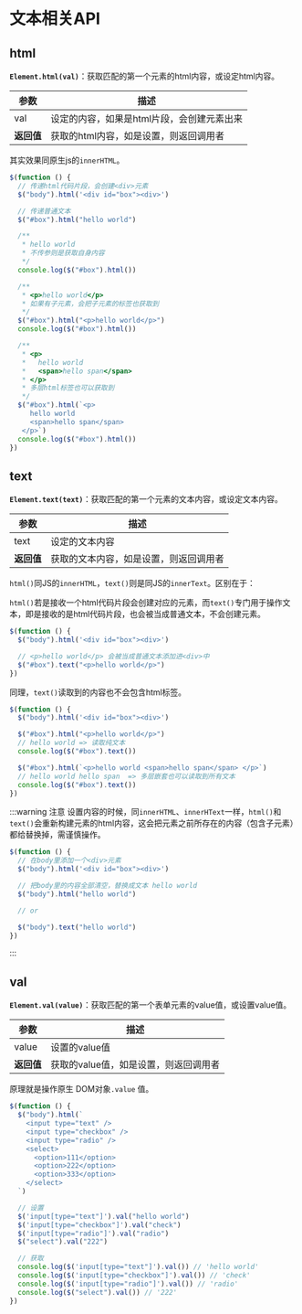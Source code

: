 # 文本相关API

## html

**`Element.html(val)`**：获取匹配的第一个元素的html内容，或设定html内容。

| 参数 | 描述 |
| - | - |
| val | 设定的内容，如果是html片段，会创建元素出来 |
| **返回值** | 获取的html内容，如是设置，则返回调用者 |

其实效果同原生js的`innerHTML`。
```js
$(function () {
  // 传递html代码片段，会创建<div>元素
  $("body").html('<div id="box"><div>')

  // 传递普通文本
  $("#box").html("hello world")

  /**
   * hello world
   * 不传参则是获取自身内容
   */
  console.log($("#box").html())

  /**
   * <p>hello world</p>
   * 如果有子元素，会把子元素的标签也获取到
   */
  $("#box").html("<p>hello world</p>")
  console.log($("#box").html())

  /**
   * <p>
   *   hello world
   *   <span>hello span</span>
   * </p>
   * 多层html标签也可以获取到
   */
  $("#box").html(`<p>
     hello world
     <span>hello span</span>
   </p>`)
  console.log($("#box").html())
})
```

## text

**`Element.text(text)`**：获取匹配的第一个元素的文本内容，或设定文本内容。

| 参数 | 描述 |
| - | - |
| text | 设定的文本内容 |
| **返回值** | 获取的文本内容，如是设置，则返回调用者 |

`html()`同JS的`innerHTML`，`text()`则是同JS的`innerText`。区别在于：

`html()`若是接收一个html代码片段会创建对应的元素，而`text()`专门用于操作文本，即是接收的是html代码片段，也会被当成普通文本，不会创建元素。
```js
$(function () {
  $("body").html('<div id="box"><div>')

  // <p>hello world</p> 会被当成普通文本添加进<div>中
  $("#box").text("<p>hello world</p>")
})
```
同理，`text()`读取到的内容也不会包含html标签。
```js
$(function () {
  $("body").html('<div id="box"><div>')

  $("#box").html("<p>hello world</p>")
  // hello world => 读取纯文本
  console.log($("#box").text())

  $("#box").html(`<p>hello world <span>hello span</span> </p>`)
  // hello world hello span  => 多层嵌套也可以读取到所有文本
  console.log($("#box").text())
})
```

:::warning 注意
设置内容的时候，同`innerHTML`、`innerHText`一样，`html()`和`text()`会重新构建元素的html内容，这会把元素之前所存在的内容（包含子元素）都给替换掉，需谨慎操作。
```js
$(function () {
  // 在body里添加一个<div>元素
  $("body").html('<div id="box"><div>')

  // 把body里的内容全部清空，替换成文本 hello world
  $("body").html("hello world")

  // or

  $("body").text("hello world")
})
```
:::

## val

**`Element.val(value)`**：获取匹配的第一个表单元素的value值，或设置value值。

| 参数 | 描述 |
| - | - |
| value | 设置的value值 |
| **返回值** | 获取的value值，如是设置，则返回调用者 |

原理就是操作原生 DOM对象`.value` 值。

```js
$(function () {
  $("body").html(`
    <input type="text" />
    <input type="checkbox" />
    <input type="radio" />
    <select>
      <option>111</option>
      <option>222</option>
      <option>333</option>
    </select>
  `)

  // 设置
  $('input[type="text"]').val("hello world")
  $('input[type="checkbox"]').val("check")
  $('input[type="radio"]').val("radio")
  $("select").val("222")

  // 获取
  console.log($('input[type="text"]').val()) // 'hello world'
  console.log($('input[type="checkbox"]').val()) // 'check'
  console.log($('input[type="radio"]').val()) // 'radio'
  console.log($("select").val()) // '222'
})
```